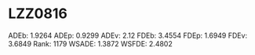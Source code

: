 # LZZ0816

ADEb: 1.9264
ADEp: 0.9299
ADEv: 2.12
FDEb: 3.4554
FDEp: 1.6949
FDEv: 3.6849
Rank: 1179
WSADE: 1.3872
WSFDE: 2.4802